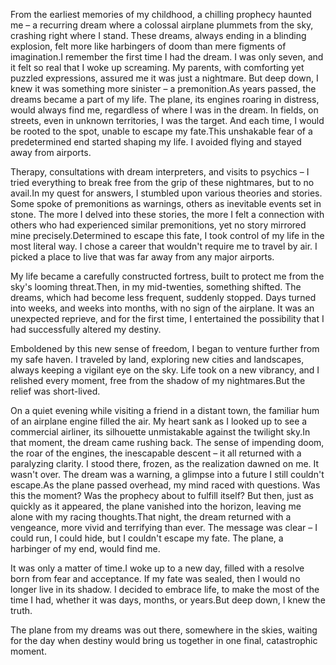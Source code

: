 From the earliest memories of my childhood, a chilling prophecy haunted me – a recurring dream where a colossal airplane plummets from the sky, crashing right where I stand. 
These dreams, always ending in a blinding explosion, felt more like harbingers of doom than mere figments of imagination.I remember the first time I had the dream. I was only seven, and it felt so real that I woke up screaming. My parents, with comforting yet puzzled expressions, assured me it was just a nightmare. But deep down, I knew it was something more sinister – a premonition.As years passed, the dreams became a part of my life. The plane, its engines roaring in distress, would always find me, regardless of where I was in the dream. In fields, on streets, even in unknown territories, I was the target. And each time, I would be rooted to the spot, unable to escape my fate.This unshakable fear of a predetermined end started shaping my life. I avoided flying and stayed away from airports. 

Therapy, consultations with dream interpreters, and visits to psychics – I tried everything to break free from the grip of these nightmares, but to no avail.In my quest for answers, I stumbled upon various theories and stories. Some spoke of premonitions as warnings, others as inevitable events set in stone. The more I delved into these stories, the more I felt a connection with others who had experienced similar premonitions, yet no story mirrored mine precisely.Determined to escape this fate, I took control of my life in the most literal way. I chose a career that wouldn't require me to travel by air. I picked a place to live that was far away from any major airports. 

My life became a carefully constructed fortress, built to protect me from the sky's looming threat.Then, in my mid-twenties, something shifted. The dreams, which had become less frequent, suddenly stopped. Days turned into weeks, and weeks into months, with no sign of the airplane. It was an unexpected reprieve, and for the first time, I entertained the possibility that I had successfully altered my destiny.

Emboldened by this new sense of freedom, I began to venture further from my safe haven. I traveled by land, exploring new cities and landscapes, always keeping a vigilant eye on the sky. Life took on a new vibrancy, and I relished every moment, free from the shadow of my nightmares.But the relief was short-lived. 

On a quiet evening while visiting a friend in a distant town, the familiar hum of an airplane engine filled the air. My heart sank as I looked up to see a commercial airliner, its silhouette unmistakable against the twilight sky.In that moment, the dream came rushing back. The sense of impending doom, the roar of the engines, the inescapable descent – it all returned with a paralyzing clarity. I stood there, frozen, as the realization dawned on me. It wasn't over. The dream was a warning, a glimpse into a future I still couldn't escape.As the plane passed overhead, my mind raced with questions. Was this the moment? Was the prophecy about to fulfill itself? But then, just as quickly as it appeared, the plane vanished into the horizon, leaving me alone with my racing thoughts.That night, the dream returned with a vengeance, more vivid and terrifying than ever. The message was clear – I could run, I could hide, but I couldn't escape my fate. The plane, a harbinger of my end, would find me.

 It was only a matter of time.I woke up to a new day, filled with a resolve born from fear and acceptance. If my fate was sealed, then I would no longer live in its shadow. I decided to embrace life, to make the most of the time I had, whether it was days, months, or years.But deep down, I knew the truth. 

The plane from my dreams was out there, somewhere in the skies, waiting for the day when destiny would bring us together in one final, catastrophic moment.